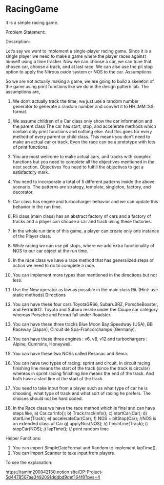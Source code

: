 # RacingGame
It is a simple racing game.

Problem Statement:

Description:

Let’s say we want to implement a single-player racing game. Since it is a single player we need to
make a game where the player races against himself using a time tracker. Now we can choose
a car, we can tune that chosen car, choose a track, and at last race. We can also use the pit
stop option to apply the Nitrous oxide system or NOS to the car.
Assumptions:

So we are not actually making a game, we are going to build a skeleton of the game using print
functions like we do in the design pattern lab. The assumptions are,
1. We don’t actually track the time, we just use a random number generator to generate a
random number and convert it to HH::MM::SS format.
2. We assume children of a Car class only show the car information and the parent class
The car has start, stop, and accelerate methods which contain only print functions and nothing
else. And this goes for every method of every parent or child class. This means you
don’t need to make an actual car or track. Even the race can be a prototype with lots of
print functions.
3. You are most welcome to make actual cars, and tracks with complex functions but you need
to complete all the objectives mentioned in the next section.
Objectives
You need to fulfill the objectives to get a satisfactory mark.
1. You need to incorporate a total of 5 different patterns inside the above scenario. The
patterns are strategy, template, singleton, factory, and decorator.
2. Car class has engine and turbocharger behavior and we can update this behavior in the
run time.
3. Rii class (main class) has an abstract factory of cars and a factory of tracks and a player
can choose a car and track using these factories.
4. In the whole run time of this game, a player can create only one instance of the Player class.
5. While racing we can use pit stops, where we add extra functionality of NOS to our car
object at the run time.
6. In the race class we have a race method that has generalized steps of action we
need to do to complete a race.
7. You can implement more types than mentioned in the directions but not less.
8. Use the New operator as low as possible in the main class Rii. (Hint: use static methods)
Directions
1. You can have these four cars ToyotaGR86, SubaruBRZ, PorscheBoxster, and Ferrari812.
Toyota and Subaru reside under the Coupe car category whereas Porsche and Ferrari fall
under Roadster.

2. You can have these three tracks Blue Moon Bay Speedway (USA), BB Raceway
(Japan), Circuit de Spa-Francorchamps (Germany).
3. You can have these three engines : v6, v8, v12 and turbochargers : Alpine, Cummins,
Honeywell.
4. You can have these two NOSs called Resonac and Sema.
5. You can have two types of racing: sprint and circuit. In circuit racing finishing line means
the start of the track (since the track is circular) whereas in sprint racing finishing line
means the end of the track. And both have a start line at the start of the track.
6. You need to take input from a player such as what type of car he is choosing, what type
of track and what sort of racing he prefers. The choices should not be hard coded.
7. In the Race class we have the race method which is final and can have steps like,
a) Car.carInfo();
b) Track.trackInfo();
c) startCar(Car);
d) startLine(Track);
e) accelerateCar(Car);
f) NOS = pitStop(Car); //NOS is an extended class of Car
g) applyNos(NOS);
h) finishLine(Track);
i) stopCar(NOS);
j) lapTime(); // print random time

Helper Functions:

1. You can import SimpleDateFormat and Random to implement lapTime().
2. You can import Scanner to take input from players.



To see the explanation:

https://tamim200042130.notion.site/DP-Project-5d4478567ae3492091dddbd9def164f8?pvs=4
